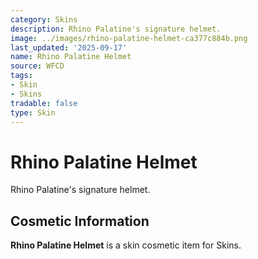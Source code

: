 ```yaml
---
category: Skins
description: Rhino Palatine's signature helmet.
image: ../images/rhino-palatine-helmet-ca377c884b.png
last_updated: '2025-09-17'
name: Rhino Palatine Helmet
source: WFCD
tags:
- Skin
- Skins
tradable: false
type: Skin
---
```


# Rhino Palatine Helmet

Rhino Palatine's signature helmet.

## Cosmetic Information

**Rhino Palatine Helmet** is a skin cosmetic item for Skins.

